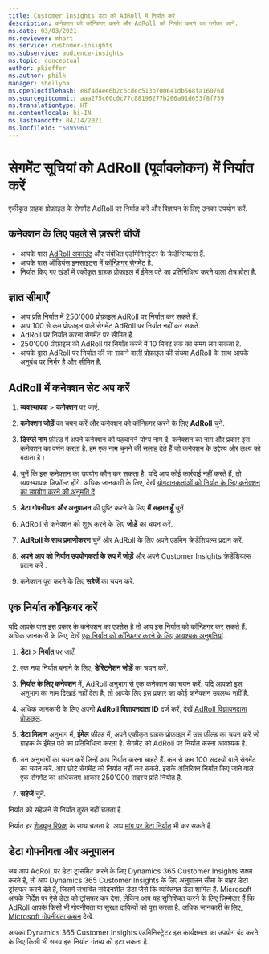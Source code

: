 ```yaml
---
title: Customer Insights डेटा को AdRoll में निर्यात करें
description: कनेक्शन को कॉन्फ़िगर करने और AdRoll को निर्यात करने का तरीका जानें.
ms.date: 03/03/2021
ms.reviewer: mhart
ms.service: customer-insights
ms.subservice: audience-insights
ms.topic: conceptual
author: pkieffer
ms.author: philk
manager: shellyha
ms.openlocfilehash: e8f4d4ee6b2c6cdec513b700641db568fa16076d
ms.sourcegitcommit: aaa275c60c0c77c88196277b266a91d653f8f759
ms.translationtype: HT
ms.contentlocale: hi-IN
ms.lasthandoff: 04/14/2021
ms.locfileid: "5895961"
---
```

# <a name="export-segment-lists-to-adroll-preview"></a>सेगमेंट सूचियां को AdRoll (पूर्वावलोकन) में निर्यात करें

एकीकृत ग्राहक प्रोफ़ाइल के सेगमेंट AdRoll पर निर्यात करें और विज्ञापन के लिए उनका उपयोग करें. 

## <a name="prerequisites-for-a-connection"></a>कनेक्शन के लिए पहले से ज़रूरी चीजें

-   आपके पास [AdRoll अकाउंट](https://www.adroll.com/) और संबंधित एडमिनिस्ट्रेटर के क्रेडेन्सियल्स हैं.
-   आपके पास ऑडियंस इनसाइट्स में [कॉन्फ़िगर सेगमेंट](segments.md) है.
-   निर्यात किए गए खंडों में एकीकृत ग्राहक प्रोफाइल में ईमेल पते का प्रतिनिधित्व करने वाला क्षेत्र होता है.

## <a name="known-limitations"></a>ज्ञात सीमाएँ

- आप प्रति निर्यात में 250'000 प्रोफ़ाइल AdRoll पर निर्यात कर सकते हैं.
- आप 100 से कम प्रोफ़ाइल वाले सेगमेंट AdRoll पर निर्यात नहीं कर सकते. 
- AdRoll पर निर्यात करना सेगमेंट पर सीमित है.
- 250'000 प्रोफ़ाइल को AdRoll पर निर्यात करने में 10 मिनट तक का समय लग सकता है. 
- आपके द्वारा AdRoll पर निर्यात की जा सकने वाली प्रोफ़ाइल की संख्या AdRoll के साथ आपके अनुबंध पर निर्भर है और सीमित है.

## <a name="set-up-connection-to-adroll"></a>AdRoll में कनेक्शन सेट अप करें

1. **व्यवस्थापक** > **कनेक्शन** पर जाएं.

1. **कनेक्शन जोड़ें** का चयन करें और कनेक्शन को कॉन्फ़िगर करने के लिए **AdRoll** चुनें.

1. **डिस्प्ले नाम** फ़ील्ड में अपने कनेक्शन को पहचानने योग्य नाम दें. कनेक्शन का नाम और प्रकार इस कनेक्शन का वर्णन करता है. हम एक नाम चुनने की सलाह देते हैं जो कनेक्शन के उद्देश्य और लक्ष्य को बताता है।

1. चुनें कि इस कनेक्शन का उपयोग कौन कर सकता है. यदि आप कोई कार्रवाई नहीं करते हैं, तो व्यवस्थापक डिफ़ॉल्ट होंगे. अधिक जानकारी के लिए, देखें [योगदानकर्ताओं को निर्यात के लिए कनेक्शन का उपयोग करने की अनुमति दें](connections.md#allow-contributors-to-use-a-connection-for-exports).

1. **डेटा गोपनीयता और अनुपालन** की पुष्टि करने के लिए **मैं सहमत हूँ** चुनें.

1. AdRoll से कनेक्शन को शुरू करने के लिए **जोड़ें** का चयन करें.

1. **AdRoll के साथ प्रमाणीकरण** चुनें और AdRoll के लिए अपने एडमिन क्रेडेंशियल्स प्रदान करें. 

1. **अपने आप को निर्यात उपयोगकर्ता के रूप में जोड़ें** और अपने Customer Insights क्रेडेंशियल्स प्रदान करें .

1. कनेक्शन पूरा करने के लिए **सहेजें** का चयन करें.

## <a name="configure-an-export"></a>एक निर्यात कॉन्फ़िगर करें

यदि आपके पास इस प्रकार के कनेक्शन का एक्सेस है तो आप इस निर्यात को कॉन्फ़िगर कर सकते हैं. अधिक जानकारी के लिए, देखें [एक निर्यात को कॉन्फ़िगर करने के लिए आवश्यक अनुमतियां](export-destinations.md#set-up-a-new-export).

1. **डेटा** > **निर्यात** पर जाएँ.

1. एक नया निर्यात बनाने के लिए, **डेस्टिनेशन जोड़ें** का चयन करें.

1. **निर्यात के लिए कनेक्शन** में, AdRoll अनुभाग से एक कनेक्शन का चयन करें. यदि आपको इस अनुभाग का नाम दिखाई नहीं देता है, तो आपके लिए इस प्रकार का कोई कनेक्शन उपलब्ध नहीं है.

1. अधिक जानकारी के लिए अपनी **AdRoll विज्ञापनदाता ID** दर्ज करें, देखें [AdRoll विज्ञापनदाता प्रोफ़ाइल](https://help.adroll.com/hc/articles/212011838-Advertiser-Profiles).

3. **डेटा मिलान** अनुभाग में, **ईमेल** फ़ील्ड में, अपने एकीकृत ग्राहक प्रोफ़ाइल में उस फ़ील्ड का चयन करें जो ग्राहक के ईमेल पते का प्रतिनिधित्व करता है. सेगमेंट को AdRoll पर निर्यात करना आवश्यक है.

1. उन अनुभागों का चयन करें जिन्हें आप निर्यात करना चाहते हैं. कम से कम 100 सदस्यों वाले सेगमेंट का चयन करें. आप छोटे सेगमेंट को निर्यात नहीं कर सकते. इसके अतिरिक्त निर्यात किए जाने वाले एक सेगमेंट का अधिकतम आकार 250'000 सदस्य प्रति निर्यात है. 

1. **सहेजें** चुनें.

निर्यात को सहेजने से निर्यात तुरंत नहीं चलता है.

निर्यात हर [शेड्यूल रिफ़्रेश](system.md#schedule-tab) के साथ चलता है. आप [मांग पर डेटा निर्यात](export-destinations.md#run-exports-on-demand) भी कर सकते हैं. 


## <a name="data-privacy-and-compliance"></a>डेटा गोपनीयता और अनुपालन

जब आप AdRoll पर डेटा ट्रांसमिट करने के लिए Dynamics 365 Customer Insights सक्षम करते हैं, तो आप Dynamics 365 Customer Insights के लिए अनुपालन सीमा के बाहर डेटा ट्रांसफर करने देते हैं, जिसमें संभावित संवेदनशील डेटा जैसे कि व्यक्तिगत डेटा शामिल हैं. Microsoft आपके निर्देश पर ऐसे डेटा को ट्रांसफर कर देगा, लेकिन आप यह सुनिश्चित करने के लिए ज़िम्मेदार हैं कि AdRoll आपके किसी भी गोपनीयता या सुरक्षा दायित्वों को पूरा करता है. अधिक जानकारी के लिए, [Microsoft गोपनीयता कथन](https://go.microsoft.com/fwlink/?linkid=396732) देखें.

आपका Dynamics 365 Customer Insights एडमिनिस्ट्रेटर इस कार्यक्षमता का उपयोग बंद करने के लिए किसी भी समय इस निर्यात गंतव्य को हटा सकता है.
